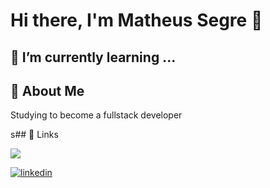 # Hi there, I'm Matheus Segre 👋


## 🌱 I’m currently learning ...

## 🚀 About Me
Studying to become a fullstack developer


s## 🔗 Links
 
<p align="left">
 <img src="https://img.shields.io/badge/Gmail-D14836?style=for-the-badge&logo=gmail&logoColor=white" />

  [![linkedin](https://img.shields.io/badge/linkedin-0A66C2?style=for-the-badge&logo=linkedin&logoColor=white)](https://www.linkedin.com/in/matheus-segre/)
</p>
